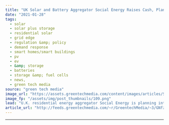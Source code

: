 ```yaml
---
title: "UK Solar and Battery Aggregator Social Energy Raises Cash, Plans Expansion"
date: "2021-01-28"
tags: 
  - solar
  - solar plus storage 
  - residential solar
  - grid edge
  - regulation &amp; policy
  - demand response
  - smart homes/smart buildings
  - pv
  - ev
  - &amp; storage
  - batteries
  - storage &amp; fuel cells
  - news,
  - green tech media
source: "green tech media"
image_url: "https://assets.greentechmedia.com/content/images/articles/Social_Energy_battery_home_skyline_XL.jpeg"
image_fp: "/assets/img/post_thumbnails/109.png"
lead: "U.K. residential energy aggregator Social Energy is planning international expansion after gaining multimillion-dollar backing from U.S. alternative investment manager CarVal Investors. The parties have not disclosed the amount involved beyond saying ..."
article_url: "http://feeds.greentechmedia.com/~r/GreentechMedia/~3/GNfz7ncJgHU/u.k-distributed-energy-aggregator-social-energy-raises-cash-plans-expansion"
---
```


---
